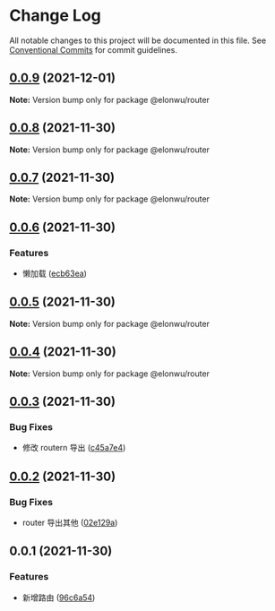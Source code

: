 # Change Log

All notable changes to this project will be documented in this file.
See [Conventional Commits](https://conventionalcommits.org) for commit guidelines.

## [0.0.9](https://github.com/ElonWu/elonwu_ui/compare/@elonwu/router@0.0.8...@elonwu/router@0.0.9) (2021-12-01)

**Note:** Version bump only for package @elonwu/router





## [0.0.8](https://github.com/ElonWu/elonwu_ui/compare/@elonwu/router@0.0.7...@elonwu/router@0.0.8) (2021-11-30)

**Note:** Version bump only for package @elonwu/router





## [0.0.7](https://github.com/ElonWu/elonwu_ui/compare/@elonwu/router@0.0.6...@elonwu/router@0.0.7) (2021-11-30)

**Note:** Version bump only for package @elonwu/router





## [0.0.6](https://github.com/ElonWu/elonwu_ui/compare/@elonwu/router@0.0.5...@elonwu/router@0.0.6) (2021-11-30)


### Features

* 懒加载 ([ecb63ea](https://github.com/ElonWu/elonwu_ui/commit/ecb63eae801e9cac9497b6d7d524c6a4fcca4bda))





## [0.0.5](https://github.com/ElonWu/elonwu_ui/compare/@elonwu/router@0.0.4...@elonwu/router@0.0.5) (2021-11-30)

**Note:** Version bump only for package @elonwu/router





## [0.0.4](https://github.com/ElonWu/elonwu_ui/compare/@elonwu/router@0.0.3...@elonwu/router@0.0.4) (2021-11-30)

**Note:** Version bump only for package @elonwu/router





## [0.0.3](https://github.com/ElonWu/elonwu_ui/compare/@elonwu/router@0.0.2...@elonwu/router@0.0.3) (2021-11-30)


### Bug Fixes

* 修改 routern 导出 ([c45a7e4](https://github.com/ElonWu/elonwu_ui/commit/c45a7e4578f0776c1ead1a63b9b176b9823ab654))





## [0.0.2](https://github.com/ElonWu/elonwu_ui/compare/@elonwu/router@0.0.1...@elonwu/router@0.0.2) (2021-11-30)


### Bug Fixes

* router 导出其他 ([02e129a](https://github.com/ElonWu/elonwu_ui/commit/02e129aef7b1c03a16ffc60aa3f08ecc9dbda446))





## 0.0.1 (2021-11-30)


### Features

* 新增路由 ([96c6a54](https://github.com/ElonWu/elonwu_ui/commit/96c6a54a6fc30ac1365d688edfb9deb3c6f8a5c3))
